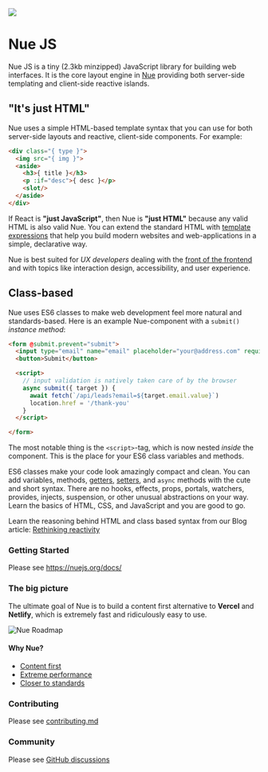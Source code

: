
<a href="https://nuejs.org">
  <img src="https://nuejs.org/img/nuejs-banner-big.png">
</a>

# Nue JS

Nue JS is a tiny (2.3kb minzipped) JavaScript library for building web interfaces. It is the core layout engine in [Nue](https://nuejs.org) providing both server-side templating and client-side reactive islands.


## "It's just HTML"
Nue uses a simple HTML-based template syntax that you can use for both server-side layouts and reactive, client-side components. For example:

```html
<div class="{ type }">
  <img src="{ img }">
  <aside>
    <h3>{ title }</h3>
    <p :if="desc">{ desc }</p>
    <slot/>
  </aside>
</div>
```

If React is **"just JavaScript"**, then Nue is **"just HTML"** because any valid HTML is also valid Nue. You can extend the standard HTML with [template expressions](https://nuejs.org/docs/reference/template-syntax.html) that help you build modern websites and web-applications in a simple, declarative way.

Nue is best suited for *UX developers* dealing with the [front of the frontend](https://bradfrost.com/blog/post/front-of-the-front-end-and-back-of-the-front-end-web-development/) and with topics like interaction design, accessibility, and user experience.


## Class-based
Nue uses ES6 classes to make web development feel more natural and standards-based. Here is an example Nue-component with a `submit()` *instance method*:


```html
<form @submit.prevent="submit">
  <input type="email" name="email" placeholder="your@address.com" required>
  <button>Submit</button>

  <script>
    // input validation is natively taken care of by the browser
    async submit({ target }) {
      await fetch(`/api/leads?email=${target.email.value}`)
      location.href = '/thank-you'
    }
  </script>

</form>
```

The most notable thing is the `<script>`-tag, which is now nested *inside* the component. This is the place for your ES6 class variables and methods.

ES6 classes make your code look amazingly compact and clean. You can add variables, methods, [getters](https://developer.mozilla.org/en-US/docs/Web/JavaScript/Reference/Functions/get), [setters](https://developer.mozilla.org/en-US/docs/Web/JavaScript/Reference/Functions/set), and `async` methods with the cute and short syntax. There are no hooks, effects, props, portals, watchers, provides, injects, suspension, or other unusual abstractions on your way. Learn the basics of HTML, CSS, and JavaScript and you are good to go.

Learn the reasoning behind HTML and class based syntax from our Blog article: [Rethinking reactivity](https://nuejs.org/blog/rethinking-reactivity/)


### Getting Started

Please see https://nuejs.org/docs/


### The big picture
The ultimate goal of Nue is to build a content first alternative to **Vercel** and **Netlify**, which is extremely fast and ridiculously easy to use.

![Nue Roadmap](https://nuejs.org/img/roadmap6-big.png)


#### Why Nue?

- [Content first](https://nuejs.org/docs/why-nue/content-first.html)
- [Extreme performance](https://nuejs.org/docs/why-nue/extreme-performance.html)
- [Closer to standards](https://nuejs.org/docs/why-nue/closer-to-standards.html)


### Contributing

Please see [contributing.md](/CONTRIBUTING.md)


### Community

Please see [GitHub discussions](https://github.com/nuejs/nue/discussions)



